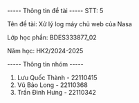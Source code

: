   ----- Thông tin đề tài -----
STT: 5

Tên đề tài: Xử lý log máy chủ web của Nasa

Lớp học phần: BDES333877_02

Năm học: HK2/2024-2025

----- Thông tin nhóm -----

1. Lưu Quốc Thành - 22110415
2. Vũ Bảo Long - 22110368
3. Trần Đình Hưng - 22110342
